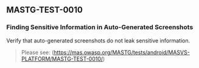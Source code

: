 ##  MASTG-TEST-0010

### Finding Sensitive Information in Auto-Generated Screenshots

Verify that auto-generated screenshots do not leak sensitive information.

> Please see: (https://mas.owasp.org/MASTG/tests/android/MASVS-PLATFORM/MASTG-TEST-0010/)